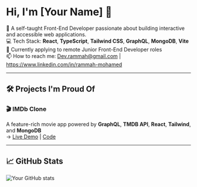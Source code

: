 # Hi, I'm [Your Name] 👋

🎯 A self-taught Front-End Developer passionate about building interactive and accessible web applications.  
💻 Tech Stack: **React**, **TypeScript**, **Tailwind CSS**, **GraphQL**, **MongoDB**, **Vite**  
🚀 Currently applying to remote Junior Front-End Developer roles  
📫 How to reach me: Dev.rammah@gmail.com | https://www.linkedin.com/in/rammah-mohamed

---

## 🛠 Projects I'm Proud Of

### 🎬 IMDb Clone  
A feature-rich movie app powered by **GraphQL**, **TMDB API**, **React**, **Tailwind**, and **MongoDB**  
→ [Live Demo]([your-demo-link](https://imdb-clone-eta-three.vercel.app/)) | [Code]([repo-link](https://github.com/Rammah-mohamed/IMDB-Clone))

---

## 📈 GitHub Stats

![Your GitHub stats](https://github-readme-stats.vercel.app/api?username=Rammah-Mohamed&show_icons=true&theme=radical)
